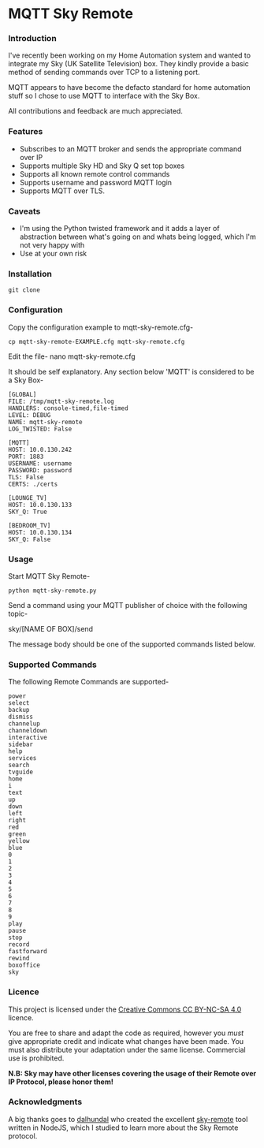 # MQTT Sky Remote


### Introduction

I've recently been working on my Home Automation system and wanted to integrate my Sky (UK Satellite Television) box. They kindly provide a basic method of sending commands over TCP to a listening port.

MQTT appears to have become the defacto standard for home automation stuff so I chose to use MQTT to interface with the Sky Box. 

All contributions and feedback are much appreciated.

### Features

* Subscribes to an MQTT broker and sends the appropriate command over IP
* Supports multiple Sky HD and Sky Q set top boxes
* Supports all known remote control commands
* Supports username and password MQTT login
* Supports MQTT over TLS.

### Caveats

* I'm using the Python twisted framework and it adds a layer of abstraction between what's going on and whats being logged, which I'm not very happy with
* Use at your own risk

### Installation

    git clone
    
### Configuration

Copy the configuration example to mqtt-sky-remote.cfg-

    cp mqtt-sky-remote-EXAMPLE.cfg mqtt-sky-remote.cfg
    
Edit the file-
    nano mqtt-sky-remote.cfg

It should be self explanatory. Any section below 'MQTT' is considered to be a Sky Box- 

    [GLOBAL]
    FILE: /tmp/mqtt-sky-remote.log
    HANDLERS: console-timed,file-timed
    LEVEL: DEBUG
    NAME: mqtt-sky-remote
    LOG_TWISTED: False
    
    [MQTT]
    HOST: 10.0.130.242
    PORT: 1883
    USERNAME: username
    PASSWORD: password
    TLS: False
    CERTS: ./certs
    
    [LOUNGE_TV]
    HOST: 10.0.130.133
    SKY_Q: True
    
    [BEDROOM_TV]
    HOST: 10.0.130.134
    SKY_Q: False
    
### Usage

Start MQTT Sky Remote-

    python mqtt-sky-remote.py

Send a command using your MQTT publisher of choice with the following topic-

   sky/[NAME OF BOX]/send

The message body should be one of the supported commands listed below.

### Supported Commands

The following Remote Commands are supported-

    power
    select
    backup
    dismiss
    channelup
    channeldown
    interactive
    sidebar
    help
    services
    search
    tvguide
    home
    i
    text
    up
    down
    left
    right
    red
    green
    yellow
    blue
    0
    1
    2
    3
    4
    5
    6
    7
    8
    9
    play
    pause
    stop
    record
    fastforward
    rewind
    boxoffice
    sky

### Licence

This project is licensed under the [Creative Commons CC BY-NC-SA 4.0](https://creativecommons.org/licenses/by-nc-sa/4.0/) licence.

You are free to share and adapt the code as required, however you *must* give appropriate credit and indicate what changes have been made. You must also distribute your adaptation under the same license. Commercial use is prohibited.

**N.B: Sky may have other licenses covering the usage of their Remote over IP Protocol, please honor them!**

### Acknowledgments

  A big thanks goes to [dalhundal](https://github.com/dalhundal) who created the excellent [sky-remote](https://github.com/dalhundal/sky-remote) tool written in NodeJS, which I studied to learn more about the Sky Remote protocol.
